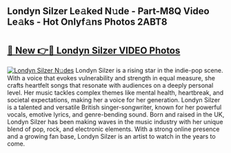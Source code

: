 ## Londyn Silzer Le𝚊ked N𝚞de - Part-M8Q Video Le𝚊ks - Hot Onlyf𝚊ns Photos 2ABT8

# <h2><a href="http://ab45469.deff.icu/?id=Londyn+Silzer">🔗 New 👉🔴 Londyn Silzer VIDEO Photos</a></h2>

[![Londyn Silzer N𝚞des](https://i.imgur.com/rIISA9y.gif)](http://ab45469.deff.icu/?id=Londyn+Silzer)
Londyn Silzer is a rising star in the indie-pop scene. With a voice that evokes vulnerability and strength in equal measure, she crafts heartfelt songs that resonate with audiences on a deeply personal level. Her music tackles complex themes like mental health, heartbreak, and societal expectations, making her a voice for her generation. Londyn Silzer is a talented and versatile British singer-songwriter, known for her powerful vocals, emotive lyrics, and genre-bending sound. Born and raised in the UK, Londyn Silzer has been making waves in the music industry with her unique blend of pop, rock, and electronic elements. With a strong online presence and a growing fan base, Londyn Silzer is an artist to watch in the years to come.
